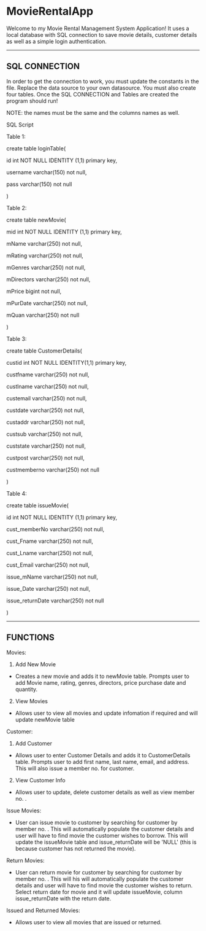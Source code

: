 # MovieRentalApp

Welcome to my Movie Rental Management System Application! It uses a local database with SQL connection to save movie details, customer details as well as a simple login
authentication. 

---------------------------------------------------------
SQL CONNECTION
----------------------------------------------------------
In order to get the connection to work, you must update the constants in the file. Replace the data source to your own datasource. You must also create four tables.
Once the SQL CONNECTION and Tables are created the program should run!

NOTE: the names must be the same and the columns names as well.

SQL Script

Table 1:

create table loginTable(

id int NOT NULL IDENTITY (1,1) primary key,

username varchar(150) not null,

pass varchar(150) not null

)

Table 2:

create table newMovie(

mid int NOT NULL IDENTITY (1,1) primary key,

mName varchar(250) not null,

mRating varchar(250) not null,

mGenres varchar(250) not null,

mDirectors varchar(250) not null,

mPrice bigint not null,

mPurDate varchar(250) not null,

mQuan varchar(250) not null

)

Table 3:

create table CustomerDetails(

custid int NOT NULL IDENTITY(1,1) primary key,

custfname varchar(250) not null,

custlname varchar(250) not null,

custemail varchar(250) not null,

custdate varchar(250) not null,

custaddr varchar(250) not null,

custsub varchar(250) not null,

custstate varchar(250) not null,

custpost varchar(250) not null,

custmemberno varchar(250) not null

)

Table 4:

create table issueMovie(

id int NOT NULL IDENTITY (1,1) primary key,

cust_memberNo varchar(250) not null,

cust_Fname varchar(250) not null,

cust_Lname varchar(250) not null,

cust_Email varchar(250) not null,

issue_mName varchar(250) not null,

issue_Date varchar(250) not null,

issue_returnDate varchar(250) not null

)

----------------------------------------------------------
FUNCTIONS
----------------------------------------------------------

Movies:
1.  Add New Movie
- Creates a new movie and adds it to newMovie table. Prompts user to add Movie name, rating, genres, directors, price purchase date and quantity.
2.  View Movies
- Allows user to view all movies and update infomation if required and will update newMovie table

Customer:
1.  Add Customer
- Allows user to enter Customer Details and adds it to CustomerDetails table. Prompts user to add first name, last name, email, and address. This will also issue
a member no. for customer.
2.  View Customer Info
- Allows user to update, delete customer details as well as view member no. .

Issue Movies:
- User can issue movie to customer by searching for customer by member no. . This will automatically populate the customer details and user will have to find movie
the customer wishes to borrow. This will update the issueMovie table and issue_returnDate will be 'NULL' (this is because customer has not returned the movie).

Return Movies:
- User can return movie for customer by searching for customer by member no. . This will his will automatically populate the customer details and user will have to find movie
the customer wishes to return. Select return date for movie and it will update issueMovie, column issue_returnDate with the return date.

Issued and Returned Movies:
- Allows user to view all movies that are issued or returned. 
